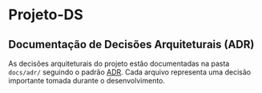 # Projeto-DS

## Documentação de Decisões Arquiteturais (ADR)

As decisões arquiteturais do projeto estão documentadas na pasta `docs/adr/` seguindo o padrão [ADR](https://github.com/adr/adr-tools). Cada arquivo representa uma decisão importante tomada durante o desenvolvimento.